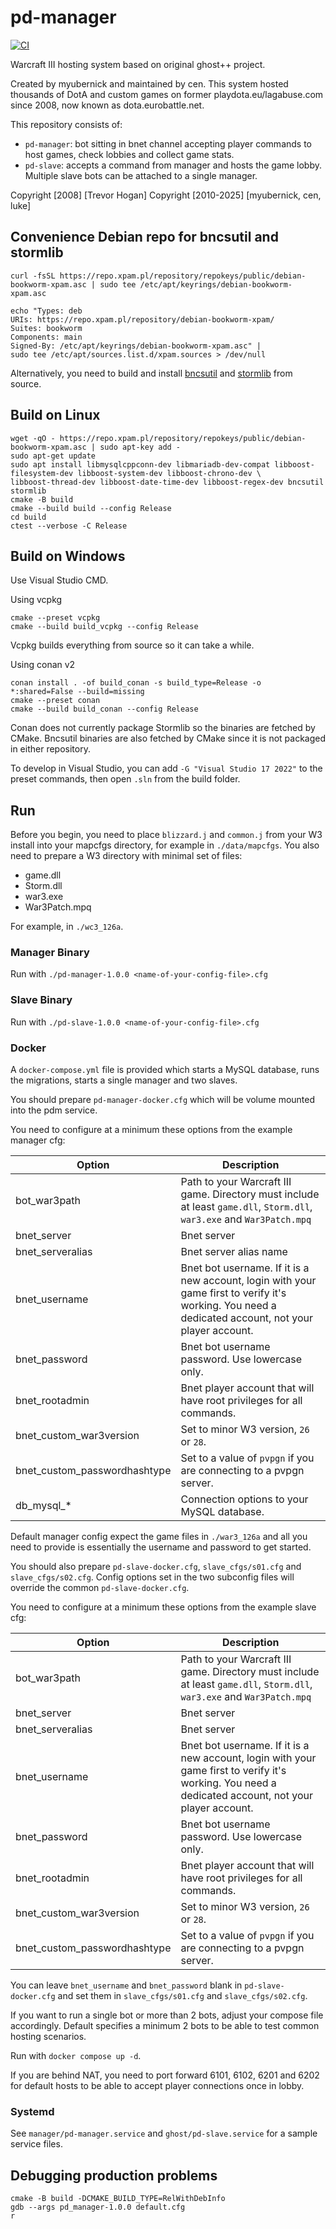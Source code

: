 # pd-manager

[![CI](https://github.com/cen1/pd-manager/actions/workflows/build.yml/badge.svg?branch=main)](https://github.com/cen1/pd-manager/actions/workflows/build.yml)

Warcraft III hosting system based on original ghost++ project.

Created by myubernick and maintained by cen. This system hosted thousands of DotA and custom games on former playdota.eu/lagabuse.com since 2008, now known as dota.eurobattle.net.

This repository consists of:
- `pd-manager`: bot sitting in bnet channel accepting player commands to host games, check lobbies and collect game stats.
- `pd-slave`: accepts a command from manager and hosts the game lobby. Multiple slave bots can be attached to a single manager.

Copyright [2008] [Trevor Hogan]
Copyright [2010-2025] [myubernick, cen, luke]

## Convenience Debian repo for bncsutil and stormlib

```
curl -fsSL https://repo.xpam.pl/repository/repokeys/public/debian-bookworm-xpam.asc | sudo tee /etc/apt/keyrings/debian-bookworm-xpam.asc

echo "Types: deb
URIs: https://repo.xpam.pl/repository/debian-bookworm-xpam/
Suites: bookworm
Components: main
Signed-By: /etc/apt/keyrings/debian-bookworm-xpam.asc" |
sudo tee /etc/apt/sources.list.d/xpam.sources > /dev/null
```

Alternatively, you need to build and install [bncsutil](https://github.com/BNETDocs/bncsutil) and [stormlib](https://github.com/ladislav-zezula/StormLib) from source.

## Build on Linux
```
wget -qO - https://repo.xpam.pl/repository/repokeys/public/debian-bookworm-xpam.asc | sudo apt-key add -
sudo apt-get update
sudo apt install libmysqlcppconn-dev libmariadb-dev-compat libboost-filesystem-dev libboost-system-dev libboost-chrono-dev \
libboost-thread-dev libboost-date-time-dev libboost-regex-dev bncsutil stormlib
cmake -B build
cmake --build build --config Release
cd build
ctest --verbose -C Release
```

## Build on Windows

Use Visual Studio CMD.

Using vcpkg
```
cmake --preset vcpkg
cmake --build build_vcpkg --config Release
```
Vcpkg builds everything from source so it can take a while.

Using conan v2
```
conan install . -of build_conan -s build_type=Release -o *:shared=False --build=missing
cmake --preset conan
cmake --build build_conan --config Release
```
Conan does not currently package Stormlib so the binaries are fetched by CMake.
Bncsutil binaries are also fetched by CMake since it is not packaged in either repository.

To develop in Visual Studio, you can add `-G "Visual Studio 17 2022"` to the preset commands, then open `.sln` from the build folder.

## Run

Before you begin, you need to place `blizzard.j` and `common.j` from your W3 install into your mapcfgs directory, for example in `./data/mapcfgs`.
You also need to prepare a W3 directory with minimal set of files:
- game.dll
- Storm.dll
- war3.exe
- War3Patch.mpq

For example, in `./wc3_126a`.

### Manager Binary

Run with `./pd-manager-1.0.0 <name-of-your-config-file>.cfg`

### Slave Binary

Run with `./pd-slave-1.0.0 <name-of-your-config-file>.cfg`

### Docker

A `docker-compose.yml` file is provided which starts a MySQL database, runs the migrations, starts a single manager and two slaves.

You should prepare `pd-manager-docker.cfg` which will be volume mounted into the pdm service.

You need to configure at a minimum these options from the example manager cfg:

| Option    | Description                                                                                                                                          |
|-----------|------------------------------------------------------------------------------------------------------------------------------------------------------|
| bot_war3path    | Path to your Warcraft III game. Directory must include at least `game.dll`, `Storm.dll`, `war3.exe` and `War3Patch.mpq`                              |
| bnet_server | Bnet server                                                                                                                                          |
| bnet_serveralias | Bnet server alias name                                                                                                                               |
| bnet_username | Bnet bot username. If it is a new account, login with your game first to verify it's working. You need a dedicated account, not your player account. |
| bnet_password | Bnet bot username password. Use lowercase only.                                                                                                      |
| bnet_rootadmin | Bnet player account that will have root privileges for all commands.                                                                                 |
| bnet_custom_war3version | Set to minor W3 version, `26` or `28`.                                                                                                               |
| bnet_custom_passwordhashtype | Set to a value of `pvpgn` if you are connecting to a pvpgn server.                                                                                   |
| db_mysql_* | Connection options to your MySQL database.																												                                                                               |

Default manager config expect the game files in `./war3_126a` and all you need to provide is essentially the username and password to get started.

You should also prepare `pd-slave-docker.cfg`, `slave_cfgs/s01.cfg` and `slave_cfgs/s02.cfg`. Config options set in the two subconfig files will override the common `pd-slave-docker.cfg`.

You need to configure at a minimum these options from the example slave cfg:

| Option    | Description                                                                                                                                                |
|-----------|------------------------------------------------------------------------------------------------------------------------------------------------------------|
| bot_war3path    | Path to your Warcraft III game. Directory must include at least `game.dll`, `Storm.dll`, `war3.exe` and `War3Patch.mpq`                              |
| bnet_server | Bnet server                                                                                                                                              |
| bnet_serveralias | Bnet server                                                                                                                                         |
| bnet_username | Bnet bot username. If it is a new account, login with your game first to verify it's working. You need a dedicated account, not your player account.   |
| bnet_password | Bnet bot username password. Use lowercase only.                                                                                                        |
| bnet_rootadmin | Bnet player account that will have root privileges for all commands.                                                                                  |
| bnet_custom_war3version | Set to minor W3 version, `26` or `28`.                                                                                                       |
| bnet_custom_passwordhashtype | Set to a value of `pvpgn` if you are connecting to a pvpgn server.                                                                      |

You can leave `bnet_username` and `bnet_password` blank in `pd-slave-docker.cfg` and set them in `slave_cfgs/s01.cfg` and `slave_cfgs/s02.cfg`.

If you want to run a single bot or more than 2 bots, adjust your compose file accordingly. Default specifies a minimum 2 bots to be able to test common hosting scenarios.

Run with `docker compose up -d`.

If you are behind NAT, you need to port forward 6101, 6102, 6201 and 6202 for default hosts to be able to accept player connections once in lobby.

### Systemd
See `manager/pd-manager.service` and `ghost/pd-slave.service` for a sample service files.

## Debugging production problems
```
cmake -B build -DCMAKE_BUILD_TYPE=RelWithDebInfo
gdb --args pd_manager-1.0.0 default.cfg
r
```
